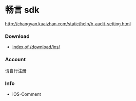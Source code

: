 # 畅言 sdk

http://changyan.kuaizhan.com/static/help/b-audit-setting.html

### Download

* [Index of /download/ios/](http://changyan.sohu.com/download/ios/)

### Account

请自行注册

### Info

* iOS-Comment

